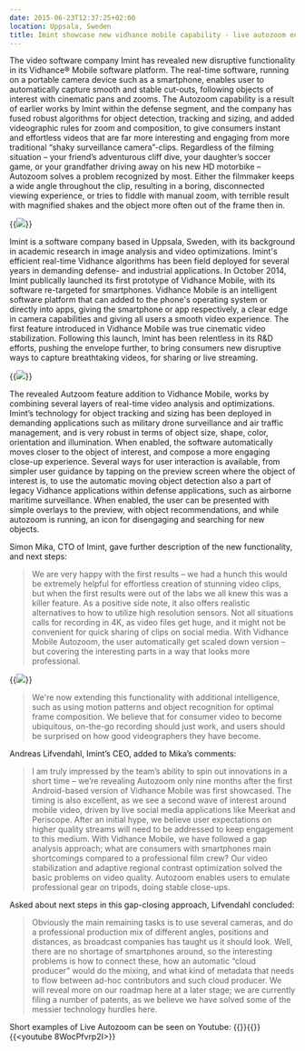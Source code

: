 ```yaml
---
date: 2015-06-23T12:37:25+02:00
location: Uppsala, Sweden
title: Imint showcase new vidhance mobile capability - live autozoom enables consumers to capture powerful videos
---
```

The video software company Imint has revealed new disruptive functionality in its Vidhance® Mobile software platform. The real-time software, running on a portable camera device such as a smartphone, enables user to automatically capture smooth and stable cut-outs, following objects of interest with cinematic pans and zooms. The Autozoom capability is a result of earlier works by Imint within the defense segment, and the company has fused robust algorithms for object detection, tracking and sizing, and added videographic rules for zoom and composition, to give consumers instant and effortless videos that are far more interesting and engaging from more traditional “shaky surveillance camera”-clips.<!--more--> Regardless of the filming situation – your friend’s adventurous cliff dive, your daughter’s soccer game, or your grandfather driving away on his new HD motorbike – Autozoom solves a problem recognized by most. Either the filmmaker keeps a wide angle throughout the clip, resulting in a boring, disconnected viewing experience, or tries to fiddle with manual zoom, with terrible result with magnified shakes and the object more often out of the frame then in.

{{<img src="/newspost/Imint-Showcase-New-Vidhance-Mobile-Capability/ropeway_snapshot.png" caption="Original video to the left, and with Vidhance Mobile Live Autozoom to the right. The functionality change the whole video experience, and creates dynamic clips that engage the viewer." class="floatright">}}

Imint is a software company based in Uppsala, Sweden, with its background in academic research in image analysis and video optimizations. Imint's efficient real-time Vidhance algorithms has been field deployed for several years in demanding defense- and industrial applications. In October 2014, Imint publically launched its first prototype of Vidhance Mobile, with its software re-targeted for smartphones. Vidhance Mobile is an intelligent software platform that can added to the phone's operating system or directly into apps, giving the smartphone or app respectively, a clear edge in camera capabilities and giving all users a smooth video experience. The first feature introduced in Vidhance Mobile was true cinematic video stabilization. Following this launch, Imint has been relentless in its R&D efforts, pushing the envelope further, to bring consumers new disruptive ways to capture breathtaking videos, for sharing or live streaming.

{{<img src="/newspost/Imint-Showcase-New-Vidhance-Mobile-Capability/uxstart.png" caption="Example of Ux; using also the motion-in-motion detector in Vidhance, the user can automatically be presented with suggestions on interesting objects, end quickly enable Live Autozoom." class="floatright">}}

The revealed Autzoom feature addition to Vidhance Mobile, works by combining several layers of real-time video analysis and optimizations. Imint’s technology for object tracking and sizing has been deployed in demanding applications such as military drone surveillance and air traffic management, and is very robust in terms of object size, shape, color, orientation and illumination. When enabled, the software automatically moves closer to the object of interest, and compose a more engaging close-up experience. Several ways for user interaction is available, from simpler user guidance by tapping on the preview screen where the object of interest is, to use the automatic moving object detection also a part of legacy Vidhance applications within defense applications, such as airborne maritime surveillance. When enabled, the user can be presented with simple overlays to the preview, with object recommendations, and while autozoom is running, an icon for disengaging and searching for new objects.

Simon Mika, CTO of Imint, gave further description of the new functionality, and next steps:

>We are very happy with the first results – we had a hunch this would be extremely helpful for effortless creation of stunning video clips, but when the first results were out of the labs we all knew this was a killer feature. As a positive side note, it also offers realistic alternatives to how to utilize high resolution sensors. Not all situations calls for recording in 4K, as video files get huge, and it might not be convenient for quick sharing of clips on social media. With Vidhance Mobile Autozoom, the user automatically get scaled down version – but covering the interesting parts in a way that looks more professional.

{{<img src="/newspost/Imint-Showcase-New-Vidhance-Mobile-Capability/composing.png" caption="Vidhance Mobile Live Autozoom is being further improved, to increase automatic optimal frame composition, using motion patterns (such as direction) and object recognition." class="floatright">}}

>We're now extending this functionality with additional intelligence, such as using motion patterns and object recognition for optimal frame composition. We believe that for consumer video to become ubiquitous, on-the-go recording should just work, and users should be surprised on how good videographers they have become.

Andreas Lifvendahl, Imint’s CEO, added to Mika’s comments:

>I am truly impressed by the team’s ability to spin out innovations in a short time – we’re revealing Autozoom only nine months after the first Android-based version of Vidhance Mobile was first showcased. The timing is also excellent, as we see a second wave of interest around mobile video, driven by live social media applications like Meerkat and Periscope. After an initial hype, we believe user expectations on higher quality streams will need to be addressed to keep engagement to this medium. With Vidhance Mobile, we have followed a gap analysis approach; what are consumers with smartphones main shortcomings compared to a professional film crew? Our video stabilization and adaptive regional contrast optimization solved the basic problems on video quality. Autozoom enables users to emulate professional gear on tripods, doing stable close-ups.

Asked about next steps in this gap-closing approach, Lifvendahl concluded:

>Obviously the main remaining tasks is to use several cameras, and do a professional production mix of different angles, positions and distances, as broadcast companies has taught us it should look. Well, there are no shortage of smartphones around, so the interesting problems is how to connect these, how an automatic “cloud producer” would do the mixing, and what kind of metadata that needs to flow between ad-hoc contributors and such cloud producer. We will reveal more on our roadmap here at a later stage; we are currently filing a number of patents, as we believe we have solved some of the messier technology hurdles here.

Short examples of Live Autozoom can be seen on Youtube:
{{<youtube qIletnpr8xk>}}{{<youtube BA3UTWaXWds>}}{{<youtube 8WocPfvrp2I>}}
